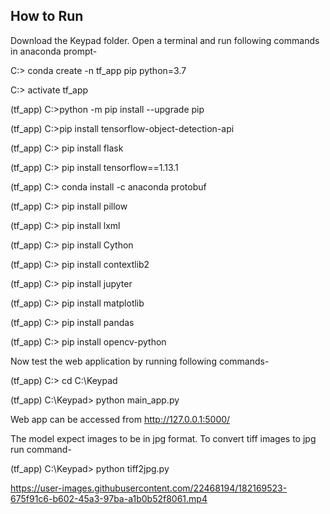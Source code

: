 ## How to Run

Download the Keypad folder. Open a terminal and run following commands in anaconda prompt-

C:> conda create -n tf_app pip python=3.7

C:> activate tf_app

(tf_app) C:>python -m pip install --upgrade pip

(tf_app) C:>pip install tensorflow-object-detection-api

(tf_app) C:> pip install flask

(tf_app) C:> pip install tensorflow==1.13.1

(tf_app) C:> conda install -c anaconda protobuf

(tf_app) C:> pip install pillow

(tf_app) C:> pip install lxml

(tf_app) C:> pip install Cython

(tf_app) C:> pip install contextlib2

(tf_app) C:> pip install jupyter

(tf_app) C:> pip install matplotlib

(tf_app) C:> pip install pandas

(tf_app) C:> pip install opencv-python

Now test the web application by running following commands-

(tf_app) C:> cd C:\Keypad

(tf_app) C:\Keypad> python main_app.py

Web app can be accessed from http://127.0.0.1:5000/

The model expect images to be in jpg format. To convert tiff images to jpg run command-

(tf_app) C:\Keypad> python tiff2jpg.py

https://user-images.githubusercontent.com/22468194/182169523-675f91c6-b602-45a3-97ba-a1b0b52f8061.mp4

